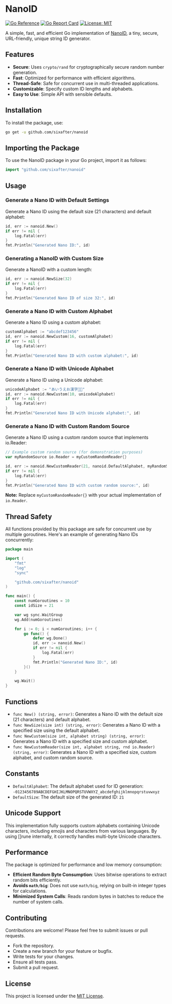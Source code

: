 # NanoID

[![Go Reference](https://pkg.go.dev/badge/github.com/sixafter/nanoid.svg)](https://pkg.go.dev/github.com/sixafter/nanoid)
[![Go Report Card](https://goreportcard.com/badge/github.com/sixafter/nanoid)](https://goreportcard.com/report/github.com/sixafter/nanoid)
[![License: MIT](https://img.shields.io/badge/license-MIT-blue.svg)](LICENSE)

A simple, fast, and efficient Go implementation of [NanoID](https://github.com/ai/nanoid), a tiny, secure, URL-friendly, unique string ID generator.

## Features

- **Secure**: Uses `crypto/rand` for cryptographically secure random number generation.
- **Fast**: Optimized for performance with efficient algorithms.
- **Thread-Safe**: Safe for concurrent use in multi-threaded applications.
- **Customizable**: Specify custom ID lengths and alphabets.
- **Easy to Use**: Simple API with sensible defaults.

## Installation

To install the package, use:

```sh
go get -u github.com/sixafter/nanoid
```

## Importing the Package

To use the NanoID package in your Go project, import it as follows:

```go
import "github.com/sixafter/nanoid"
```

## Usage

### Generate a Nano ID with Default Settings

Generate a Nano ID using the default size (21 characters) and default alphabet:

```go
id, err := nanoid.New()
if err != nil {
    log.Fatal(err)
}
fmt.Println("Generated Nano ID:", id)
```

### Generating a NanoID with Custom Size

Generate a NanoID with a custom length:

```go
id, err := nanoid.NewSize(32)
if err != nil {
    log.Fatal(err)
}
fmt.Println("Generated Nano ID of size 32:", id)
```

### Generate a Nano ID with Custom Alphabet

Generate a Nano ID using a custom alphabet:

```go
customAlphabet := "abcdef123456"
id, err := nanoid.NewCustom(16, customAlphabet)
if err != nil {
    log.Fatal(err)
}
fmt.Println("Generated Nano ID with custom alphabet:", id)
```

### Generate a Nano ID with Unicode Alphabet

Generate a Nano ID using a Unicode alphabet:

```go
unicodeAlphabet := "あいうえお漢字🙂🚀"
id, err := nanoid.NewCustom(10, unicodeAlphabet)
if err != nil {
    log.Fatal(err)
}
fmt.Println("Generated Nano ID with Unicode alphabet:", id)
```

### Generate a Nano ID with Custom Random Source

Generate a Nano ID using a custom random source that implements io.Reader:

```go
// Example custom random source (for demonstration purposes)
var myRandomSource io.Reader = myCustomRandomReader{}

id, err := nanoid.NewCustomReader(21, nanoid.DefaultAlphabet, myRandomSource)
if err != nil {
    log.Fatal(err)
}
fmt.Println("Generated Nano ID with custom random source:", id)
```

**Note:** Replace `myCustomRandomReader{}` with your actual implementation of `io.Reader`.

## Thread Safety

All functions provided by this package are safe for concurrent use by multiple goroutines. Here's an example of generating Nano IDs concurrently:

```go
package main

import (
	"fmt"
	"log"
	"sync"

	"github.com/sixafter/nanoid"
)

func main() {
	const numGoroutines = 10
	const idSize = 21

	var wg sync.WaitGroup
	wg.Add(numGoroutines)

	for i := 0; i < numGoroutines; i++ {
		go func() {
			defer wg.Done()
			id, err := nanoid.New()
			if err != nil {
				log.Fatal(err)
			}
			fmt.Println("Generated Nano ID:", id)
		}()
	}

	wg.Wait()
}
```

## Functions

* `func New() (string, error)`: Generates a Nano ID with the default size (21 characters) and default alphabet.
* `func NewSize(size int) (string, error)`: Generates a Nano ID with a specified size using the default alphabet.
* `func NewCustom(size int, alphabet string) (string, error)`: Generates a Nano ID with a specified size and custom alphabet.
* `func NewCustomReader(size int, alphabet string, rnd io.Reader) (string, error)`: Generates a Nano ID with a specified size, custom alphabet, and custom random source.

## Constants

* `DefaultAlphabet`: The default alphabet used for ID generation: `-0123456789ABCDEFGHIJKLMNOPQRSTUVWXYZ_abcdefghijklmnopqrstuvwxyz`
* `DefaultSize`: The default size of the generated ID: `21`

## Unicode Support

This implementation fully supports custom alphabets containing Unicode characters, including emojis and characters from various languages. By using []rune internally, it correctly handles multi-byte Unicode characters.

## Performance

The package is optimized for performance and low memory consumption:
* **Efficient Random Byte Consumption**: Uses bitwise operations to extract random bits efficiently. 
* **Avoids `math/big`**: Does not use `math/big`, relying on built-in integer types for calculations. 
* **Minimized System Calls**: Reads random bytes in batches to reduce the number of system calls.

## Contributing

Contributions are welcome! Please feel free to submit issues or pull requests.

* Fork the repository. 
* Create a new branch for your feature or bugfix. 
* Write tests for your changes. 
* Ensure all tests pass. 
* Submit a pull request.

## License

This project is licensed under the [MIT License](https://choosealicense.com/licenses/mit/).

